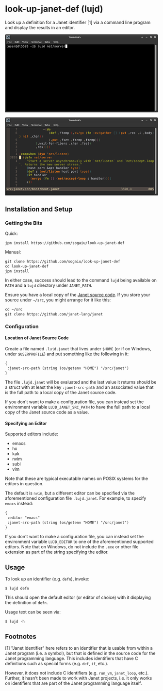 # look-up-janet-def (lujd)

Look up a definition for a Janet identifier [1] via a command line
program and display the results in an editor.

![Invoking lujd](invoking-lujd-with-net-server-id.png?raw=true "Invoking lujd")

![Viewing definition](net-server-def-in-nvim.png?raw=true "Viewing definition")

## Installation and Setup

### Getting the Bits

Quick:

```
jpm install https://github.com/sogaiu/look-up-janet-def
```

Manual:

```
git clone https://github.com/sogaiu/look-up-janet-def
cd look-up-janet-def
jpm install
```

In either case, success should lead to the command `lujd` being
available on `PATH` and a `lujd` directory under `JANET_PATH`.

Ensure you have a local copy of the [Janet source
code](https://github.com/janet-lang/janet).  If you store your source
under `~/src`, you might arrange for it like this:

```
cd ~/src
git clone https://github.com/janet-lang/janet
```

### Configuration

#### Location of Janet Source Code

Create a file named `.lujd.janet` that lives under `$HOME` (or if on
Windows, under `$USERPROFILE`) and put something like the following in
it:

```janet
{
 :janet-src-path (string (os/getenv "HOME") "/src/janet")
}
```

The file `.lujd.janet` will be evaluated and the last value it returns
should be a struct with at least the key `:janet-src-path` and an
associated value that is the full path to a local copy of the Janet
source code.

If you don't want to make a configuration file, you can instead set
the environment variable `LUJD_JANET_SRC_PATH` to have the full path
to a local copy of the Janet source code as a value.

#### Specifying an Editor

Supported editors include:

* emacs
* hx
* kak
* nvim
* subl
* vim

Note that these are typical executable names on POSIX systems for the
editors in question.

The default is `nvim`, but a different editor can be specified via the
aforementioned configuration file `.lujd.janet`.  For example, to
specify `emacs` instead:

```janet
{
 :editor "emacs"
 :janet-src-path (string (os/getenv "HOME") "/src/janet")
}
```

If you don't want to make a configuration file, you can instead set
the environment variable `LUJD_EDITOR` to one of the aforementioned
supported editors.  Note that on Windows, do not include the `.exe` or
other file extension as part of the string specifying the editor.

## Usage

To look up an identifier (e.g. `defn`), invoke:

```
$ lujd defn
```

This should open the default editor (or editor of choice) with it
displaying the definition of `defn`.

Usage text can be seen via:

```
$ lujd -h
```

## Footnotes

[1] "Janet identifier" here refers to an identifier that is usable
from within a Janet program (i.e. a symbol), but that is defined in
the source code for the Janet programming language.  This includes
identifiers that have C definitions such as special forms (e.g.
`def`, `if`, etc.).

However, it does not include C identifiers (e.g. `run_vm`,
`janet_loop`, etc.).  Further, it hasn't been made to work with Janet
projects, i.e. it only works on identifiers that are part of the Janet
programming language itself.

